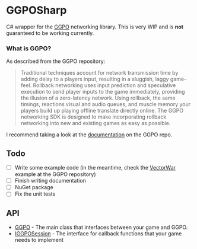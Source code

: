 # GGPOSharp

C# wrapper for the [GGPO](https://github.com/pond3r/ggpo) networking library. This is very WIP and is **not** guaranteed to be working currently.

### What is GGPO?

As described from the GGPO repository:

> Traditional techniques account for network transmission time by adding delay to a players input, resulting in a sluggish, laggy game-feel. Rollback networking uses input prediction and speculative execution to send player inputs to the game immediately, providing the illusion of a zero-latency network. Using rollback, the same timings, reactions visual and audio queues, and muscle memory your players build up playing offline translate directly online. The GGPO networking SDK is designed to make incorporating rollback networking into new and existing games as easy as possible.

I recommend taking a look at the [documentation](https://github.com/pond3r/ggpo/tree/master/doc) on the GGPO repo.

## Todo
- [ ] Write some example code (in the meantime, check the [VectorWar](https://github.com/pond3r/ggpo/tree/master/src/apps/vectorwar) example at the GGPO repository)
- [ ] Finish writing documentation
- [ ] NuGet package
- [ ] Fix the unit tests

## API
- [GGPO](doc/GGPO.md) - The main class that interfaces between your game and GGPO.
- [IGGPOSession](doc/IGGPOSession.md) - The interface for callback functions that your 
game needs to implement